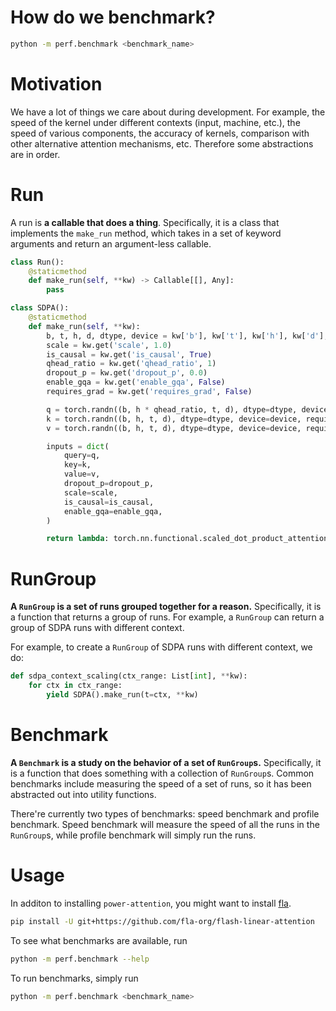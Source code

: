 # How do we benchmark?

```bash
python -m perf.benchmark <benchmark_name>
```

# Motivation

We have a lot of things we care about during development. For example, the speed of the kernel under different contexts (input, machine, etc.), the speed of various components, the accuracy of kernels, comparison with other alternative attention mechanisms, etc. Therefore some abstractions are in order.

# Run

A run is **a callable that does a thing**. Specifically, it is a class that implements the `make_run` method, which takes in a set of keyword arguments and return an argument-less callable. 

```python
class Run():
    @staticmethod
    def make_run(self, **kw) -> Callable[[], Any]:
        pass
```


```python
class SDPA():
    @staticmethod
    def make_run(self, **kw):
        b, t, h, d, dtype, device = kw['b'], kw['t'], kw['h'], kw['d'], kw['dtype'], kw['device']
        scale = kw.get('scale', 1.0)
        is_causal = kw.get('is_causal', True)
        qhead_ratio = kw.get('qhead_ratio', 1)
        dropout_p = kw.get('dropout_p', 0.0)
        enable_gqa = kw.get('enable_gqa', False)
        requires_grad = kw.get('requires_grad', False)

        q = torch.randn((b, h * qhead_ratio, t, d), dtype=dtype, device=device, requires_grad=requires_grad)
        k = torch.randn((b, h, t, d), dtype=dtype, device=device, requires_grad=requires_grad)
        v = torch.randn((b, h, t, d), dtype=dtype, device=device, requires_grad=requires_grad)

        inputs = dict(
            query=q,
            key=k,
            value=v,
            dropout_p=dropout_p,
            scale=scale,
            is_causal=is_causal,
            enable_gqa=enable_gqa,
        )

        return lambda: torch.nn.functional.scaled_dot_product_attention(**inputs)
```

# RunGroup

**A `RunGroup` is a set of runs grouped together for a reason.** Specifically, it is a function that returns a group of runs. For example, a `RunGroup` can return a group of SDPA runs with different context.

For example, to create a `RunGroup` of SDPA runs with different context, we do:

```python
def sdpa_context_scaling(ctx_range: List[int], **kw):
    for ctx in ctx_range:
        yield SDPA().make_run(t=ctx, **kw)
```

# Benchmark

**A `Benchmark` is a study on the behavior of a set of `RunGroup`s.** Specifically, it is a function that does something with a collection of `RunGroup`s. Common benchmarks include measuring the speed of a set of runs, so it has been abstracted out into utility functions.

There're currently two types of benchmarks: speed benchmark and profile benchmark. Speed benchmark will measure the speed of all the runs in the `RunGroup`s, while profile benchmark will simply run the runs.


# Usage

In additon to installing `power-attention`, you might want to install [fla](https://github.com/fla-org/flash-linear-attention).

```bash
pip install -U git+https://github.com/fla-org/flash-linear-attention
```

To see what benchmarks are available, run

```bash
python -m perf.benchmark --help
```

To run benchmarks, simply run

```bash
python -m perf.benchmark <benchmark_name>
```

